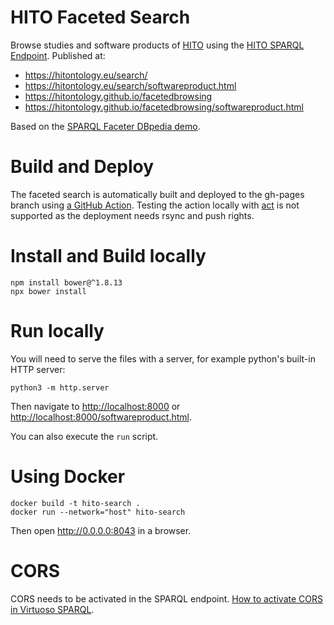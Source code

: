 # HITO Faceted Search

Browse studies and software products of [HITO](https://hitontology.eu) using the [HITO SPARQL Endpoint](https://hitontology.eu/sparql).
Published at:
* <https://hitontology.eu/search/>
* <https://hitontology.eu/search/softwareproduct.html>
* <https://hitontology.github.io/facetedbrowsing>
* <https://hitontology.github.io/facetedbrowsing/softwareproduct.html>

Based on the [SPARQL Faceter DBpedia demo](https://github.com/SemanticComputing/sparql-faceter-dbpedia-demo).

# Build and Deploy
The faceted search is automatically built and deployed to the gh-pages branch using [a GitHub Action](/actions).
Testing the action locally with [act](https://github.com/nektos/act) is not supported as the deployment needs rsync and push rights.

# Install and Build locally

    npm install bower@^1.8.13
    npx bower install

# Run locally

You will need to serve the files with a server, for example python's built-in HTTP server:

`python3 -m http.server`

Then navigate to <http://localhost:8000> or <http://localhost:8000/softwareproduct.html>.

You can also execute the `run` script.

# Using Docker

    docker build -t hito-search .
	docker run --network="host" hito-search

Then open <http://0.0.0.0:8043> in a browser.

# CORS
CORS needs to be activated in the SPARQL endpoint. [How to activate CORS in Virtuoso SPARQL](http://vos.openlinksw.com/owiki/wiki/VOS/VirtTipsAndTricksCORsEnableSPARQLURLs).
